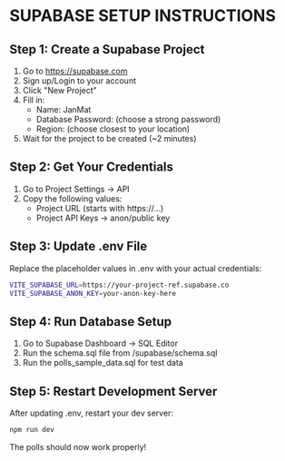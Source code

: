 # SUPABASE SETUP INSTRUCTIONS

## Step 1: Create a Supabase Project
1. Go to https://supabase.com
2. Sign up/Login to your account
3. Click "New Project"
4. Fill in:
   - Name: JanMat
   - Database Password: (choose a strong password)
   - Region: (choose closest to your location)
5. Wait for the project to be created (~2 minutes)

## Step 2: Get Your Credentials
1. Go to Project Settings → API
2. Copy the following values:
   - Project URL (starts with https://...)
   - Project API Keys → anon/public key

## Step 3: Update .env File
Replace the placeholder values in .env with your actual credentials:

```bash
VITE_SUPABASE_URL=https://your-project-ref.supabase.co
VITE_SUPABASE_ANON_KEY=your-anon-key-here
```

## Step 4: Run Database Setup
1. Go to Supabase Dashboard → SQL Editor
2. Run the schema.sql file from /supabase/schema.sql
3. Run the polls_sample_data.sql for test data

## Step 5: Restart Development Server
After updating .env, restart your dev server:
```bash
npm run dev
```

The polls should now work properly!